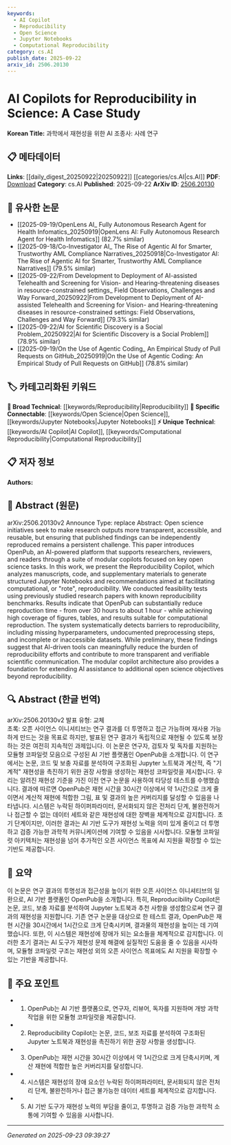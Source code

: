 ```yaml
---
keywords:
  - AI Copilot
  - Reproducibility
  - Open Science
  - Jupyter Notebooks
  - Computational Reproducibility
category: cs.AI
publish_date: 2025-09-22
arxiv_id: 2506.20130
---
```


<!-- KEYWORD_LINKING_METADATA:
{
  "processed_timestamp": "2025-09-23T09:39:27.034392",
  "vocabulary_version": "1.0",
  "selected_keywords": [
    "AI Copilot",
    "Reproducibility",
    "Open Science",
    "Jupyter Notebooks",
    "Computational Reproducibility"
  ],
  "rejected_keywords": [],
  "similarity_scores": {
    "AI Copilot": 0.78,
    "Reproducibility": 0.82,
    "Open Science": 0.85,
    "Jupyter Notebooks": 0.8,
    "Computational Reproducibility": 0.79
  },
  "extraction_method": "AI_prompt_based",
  "budget_applied": true,
  "candidates_json": {
    "candidates": [
      {
        "surface": "AI Copilot",
        "canonical": "AI Copilot",
        "aliases": [
          "AI Assistant",
          "AI Helper"
        ],
        "category": "unique_technical",
        "rationale": "AI Copilot is a novel concept in the context of assisting reproducibility in scientific research, offering a unique technical perspective.",
        "novelty_score": 0.75,
        "connectivity_score": 0.65,
        "specificity_score": 0.8,
        "link_intent_score": 0.78
      },
      {
        "surface": "Reproducibility",
        "canonical": "Reproducibility",
        "aliases": [
          "Reproducible Research"
        ],
        "category": "broad_technical",
        "rationale": "Reproducibility is a key concept in open science, facilitating connections with other research on scientific validation.",
        "novelty_score": 0.4,
        "connectivity_score": 0.85,
        "specificity_score": 0.7,
        "link_intent_score": 0.82
      },
      {
        "surface": "Open Science",
        "canonical": "Open Science",
        "aliases": [
          "Open Research"
        ],
        "category": "specific_connectable",
        "rationale": "Open Science is a central theme of the paper, linking to broader discussions on transparency and accessibility in research.",
        "novelty_score": 0.5,
        "connectivity_score": 0.88,
        "specificity_score": 0.72,
        "link_intent_score": 0.85
      },
      {
        "surface": "Jupyter Notebooks",
        "canonical": "Jupyter Notebooks",
        "aliases": [
          "Jupyter",
          "Interactive Notebooks"
        ],
        "category": "specific_connectable",
        "rationale": "Jupyter Notebooks are widely used in computational research, providing a strong connective point for reproducibility tools.",
        "novelty_score": 0.55,
        "connectivity_score": 0.9,
        "specificity_score": 0.78,
        "link_intent_score": 0.8
      },
      {
        "surface": "Computational Reproducibility",
        "canonical": "Computational Reproducibility",
        "aliases": [
          "Rote Reproducibility"
        ],
        "category": "unique_technical",
        "rationale": "This term specifies a type of reproducibility that is crucial for verifying computational results, offering a unique angle.",
        "novelty_score": 0.68,
        "connectivity_score": 0.7,
        "specificity_score": 0.85,
        "link_intent_score": 0.79
      }
    ],
    "ban_list_suggestions": [
      "OpenPub",
      "feasibility tests"
    ]
  },
  "decisions": [
    {
      "candidate_surface": "AI Copilot",
      "resolved_canonical": "AI Copilot",
      "decision": "linked",
      "scores": {
        "novelty": 0.75,
        "connectivity": 0.65,
        "specificity": 0.8,
        "link_intent": 0.78
      }
    },
    {
      "candidate_surface": "Reproducibility",
      "resolved_canonical": "Reproducibility",
      "decision": "linked",
      "scores": {
        "novelty": 0.4,
        "connectivity": 0.85,
        "specificity": 0.7,
        "link_intent": 0.82
      }
    },
    {
      "candidate_surface": "Open Science",
      "resolved_canonical": "Open Science",
      "decision": "linked",
      "scores": {
        "novelty": 0.5,
        "connectivity": 0.88,
        "specificity": 0.72,
        "link_intent": 0.85
      }
    },
    {
      "candidate_surface": "Jupyter Notebooks",
      "resolved_canonical": "Jupyter Notebooks",
      "decision": "linked",
      "scores": {
        "novelty": 0.55,
        "connectivity": 0.9,
        "specificity": 0.78,
        "link_intent": 0.8
      }
    },
    {
      "candidate_surface": "Computational Reproducibility",
      "resolved_canonical": "Computational Reproducibility",
      "decision": "linked",
      "scores": {
        "novelty": 0.68,
        "connectivity": 0.7,
        "specificity": 0.85,
        "link_intent": 0.79
      }
    }
  ]
}
-->

# AI Copilots for Reproducibility in Science: A Case Study

**Korean Title:** 과학에서 재현성을 위한 AI 조종사: 사례 연구

## 📋 메타데이터

**Links**: [[daily_digest_20250922|20250922]] [[categories/cs.AI|cs.AI]]
**PDF**: [Download](https://arxiv.org/pdf/2506.20130.pdf)
**Category**: cs.AI
**Published**: 2025-09-22
**ArXiv ID**: [2506.20130](https://arxiv.org/abs/2506.20130)

## 🔗 유사한 논문
- [[2025-09-19/OpenLens AI_ Fully Autonomous Research Agent for Health Infomatics_20250919|OpenLens AI: Fully Autonomous Research Agent for Health Infomatics]] (82.7% similar)
- [[2025-09-18/Co-Investigator AI_ The Rise of Agentic AI for Smarter, Trustworthy AML Compliance Narratives_20250918|Co-Investigator AI: The Rise of Agentic AI for Smarter, Trustworthy AML Compliance Narratives]] (79.5% similar)
- [[2025-09-22/From Development to Deployment of AI-assisted Telehealth and Screening for Vision- and Hearing-threatening diseases in resource-constrained settings_ Field Observations, Challenges and Way Forward_20250922|From Development to Deployment of AI-assisted Telehealth and Screening for Vision- and Hearing-threatening diseases in resource-constrained settings: Field Observations, Challenges and Way Forward]] (79.3% similar)
- [[2025-09-22/AI for Scientific Discovery is a Social Problem_20250922|AI for Scientific Discovery is a Social Problem]] (78.9% similar)
- [[2025-09-19/On the Use of Agentic Coding_ An Empirical Study of Pull Requests on GitHub_20250919|On the Use of Agentic Coding: An Empirical Study of Pull Requests on GitHub]] (78.8% similar)

## 🏷️ 카테고리화된 키워드
**🧠 Broad Technical**: [[keywords/Reproducibility|Reproducibility]]
**🔗 Specific Connectable**: [[keywords/Open Science|Open Science]], [[keywords/Jupyter Notebooks|Jupyter Notebooks]]
**⚡ Unique Technical**: [[keywords/AI Copilot|AI Copilot]], [[keywords/Computational Reproducibility|Computational Reproducibility]]

## 📋 저자 정보

**Authors:** 

## 📄 Abstract (원문)

arXiv:2506.20130v2 Announce Type: replace 
Abstract: Open science initiatives seek to make research outputs more transparent, accessible, and reusable, but ensuring that published findings can be independently reproduced remains a persistent challenge. This paper introduces OpenPub, an AI-powered platform that supports researchers, reviewers, and readers through a suite of modular copilots focused on key open science tasks. In this work, we present the Reproducibility Copilot, which analyzes manuscripts, code, and supplementary materials to generate structured Jupyter Notebooks and recommendations aimed at facilitating computational, or "rote", reproducibility. We conducted feasibility tests using previously studied research papers with known reproducibility benchmarks. Results indicate that OpenPub can substantially reduce reproduction time - from over 30 hours to about 1 hour - while achieving high coverage of figures, tables, and results suitable for computational reproduction. The system systematically detects barriers to reproducibility, including missing hyperparameters, undocumented preprocessing steps, and incomplete or inaccessible datasets. While preliminary, these findings suggest that AI-driven tools can meaningfully reduce the burden of reproducibility efforts and contribute to more transparent and verifiable scientific communication. The modular copilot architecture also provides a foundation for extending AI assistance to additional open science objectives beyond reproducibility.

## 🔍 Abstract (한글 번역)

arXiv:2506.20130v2 발표 유형: 교체  
초록: 오픈 사이언스 이니셔티브는 연구 결과를 더 투명하고 접근 가능하며 재사용 가능하게 만드는 것을 목표로 하지만, 발표된 연구 결과가 독립적으로 재현될 수 있도록 보장하는 것은 여전히 지속적인 과제입니다. 이 논문은 연구자, 검토자 및 독자를 지원하는 모듈형 코파일럿 모음으로 구성된 AI 기반 플랫폼인 OpenPub을 소개합니다. 이 연구에서는 논문, 코드 및 보충 자료를 분석하여 구조화된 Jupyter 노트북과 계산적, 즉 "기계적" 재현성을 촉진하기 위한 권장 사항을 생성하는 재현성 코파일럿을 제시합니다. 우리는 알려진 재현성 기준을 가진 이전 연구 논문을 사용하여 타당성 테스트를 수행했습니다. 결과에 따르면 OpenPub은 재현 시간을 30시간 이상에서 약 1시간으로 크게 줄이면서 계산적 재현에 적합한 그림, 표 및 결과의 높은 커버리지를 달성할 수 있음을 나타냅니다. 시스템은 누락된 하이퍼파라미터, 문서화되지 않은 전처리 단계, 불완전하거나 접근할 수 없는 데이터 세트와 같은 재현성에 대한 장벽을 체계적으로 감지합니다. 초기 단계이지만, 이러한 결과는 AI 기반 도구가 재현성 노력을 의미 있게 줄이고 더 투명하고 검증 가능한 과학적 커뮤니케이션에 기여할 수 있음을 시사합니다. 모듈형 코파일럿 아키텍처는 재현성을 넘어 추가적인 오픈 사이언스 목표에 AI 지원을 확장할 수 있는 기반도 제공합니다.

## 📝 요약

이 논문은 연구 결과의 투명성과 접근성을 높이기 위한 오픈 사이언스 이니셔티브의 일환으로, AI 기반 플랫폼인 OpenPub을 소개합니다. 특히, Reproducibility Copilot은 논문, 코드, 보충 자료를 분석하여 Jupyter 노트북과 추천 사항을 생성함으로써 연구 결과의 재현성을 지원합니다. 기존 연구 논문을 대상으로 한 테스트 결과, OpenPub은 재현 시간을 30시간에서 1시간으로 크게 단축시키며, 결과물의 재현성을 높이는 데 기여했습니다. 또한, 이 시스템은 재현성에 장애가 되는 요소들을 체계적으로 감지합니다. 이러한 초기 결과는 AI 도구가 재현성 문제 해결에 실질적인 도움을 줄 수 있음을 시사하며, 모듈형 코파일럿 구조는 재현성 외의 오픈 사이언스 목표에도 AI 지원을 확장할 수 있는 기반을 제공합니다.

## 🎯 주요 포인트

- 1. OpenPub는 AI 기반 플랫폼으로, 연구자, 리뷰어, 독자를 지원하며 개방 과학 작업을 위한 모듈형 코파일럿을 제공합니다.
- 2. Reproducibility Copilot는 논문, 코드, 보조 자료를 분석하여 구조화된 Jupyter 노트북과 재현성을 촉진하기 위한 권장 사항을 생성합니다.
- 3. OpenPub는 재현 시간을 30시간 이상에서 약 1시간으로 크게 단축시키며, 계산 재현에 적합한 높은 커버리지를 달성합니다.
- 4. 시스템은 재현성의 장애 요소인 누락된 하이퍼파라미터, 문서화되지 않은 전처리 단계, 불완전하거나 접근 불가능한 데이터 세트를 체계적으로 감지합니다.
- 5. AI 기반 도구가 재현성 노력의 부담을 줄이고, 투명하고 검증 가능한 과학적 소통에 기여할 수 있음을 시사합니다.


---

*Generated on 2025-09-23 09:39:27*